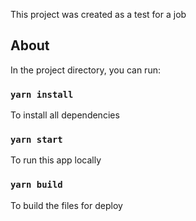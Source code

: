 This project was created as a test for a job

## About

In the project directory, you can run:

### `yarn install`

To install all dependencies

### `yarn start`

To run this app locally

### `yarn build`

To build the files for deploy
